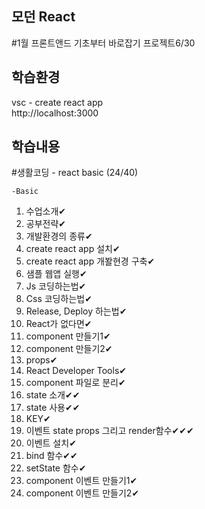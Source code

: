 ## 모던 React 
#1월 프론트앤드 기초부터 바로잡기 프로젝트6/30

## 학습환경
vsc - create react app<br>
http://localhost:3000 

## 학습내용

#생활코딩 - react basic (24/40)<br>

`-Basic`
1. 수업소개✔ 
2. 공부전략✔
3. 개발환경의 종류✔<br>
4. create react app 설치✔
5. create react app 개봘현경 구축✔
6. 샘플 웹앱 실행✔
7. Js 코딩하는법✔
8. Css 코딩하는법✔
9. Release, Deploy 하는법✔
10. React가 없다면✔
11. component 만들기1✔
12. component 만들기2✔
13. props✔
14. React Developer Tools✔
15. component 파일로 분리✔
16. state 소개✔✔
17. state 사용✔✔
18. KEY✔
19. 이벤트 state props 그리고 render함수✔✔✔
20. 이벤트 설치✔
21. bind 함수✔✔
22. setState 함수✔
23. component 이벤트 만들기1✔
24. component 이벤트 만들기2✔
